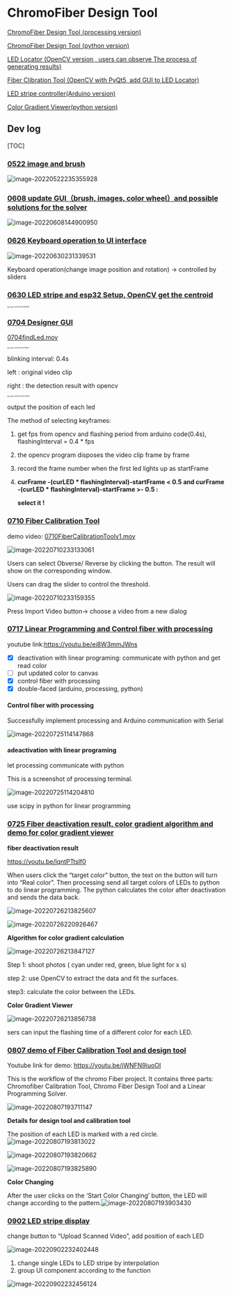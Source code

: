 # ChromoFiber Design Tool
[ChromoFiber Design Tool (processing version)](https://github.com/echo-xiao9/FiberGUI/tree/main/Fiber_GUI/fiber_GUI)

[ChromoFiber Design Tool (python version)](https://github.com/echo-xiao9/FiberGUI/tree/main/chromofiber-ui)

[LED Locator (OpenCV version , users can observe The process of generating results)](https://github.com/echo-xiao9/FiberGUI/tree/main/camera/videoProcess)

[Fiber Clibration Tool (OpenCV with PyQt5, add GUI to LED Locator)](https://github.com/echo-xiao9/FiberGUI/tree/main/camera/videoProcess/fiberCalibrationTool.py)

[LED stripe controller(Arduino version)](https://github.com/echo-xiao9/FiberGUI/blob/main/camera/testLed/testLed.ino)

[Color Gradient Viewer(python version)](https://github.com/echo-xiao9/FiberGUI/blob/main/gradientDebug/gradientDebug.py)

## Dev log

[TOC]

###  [0522 image and brush](https://plausible-bard-9b1.notion.site/0522-demo-chomofiber-image-and-brush-1b8427c226a64868a4369fe13cd45b8a)

![image-20220522235355928](README.assets/image-20220522235355928.png)

### [0608 update GUI（brush, images, color wheel）and possible solutions for the solver](https://plausible-bard-9b1.notion.site/0608-update-GUI-brush-images-color-wheel-and-possible-solutions-for-the-solver-715ab7c91f354250b07e4760623ae1bb)

![image-20220608144900950](README.assets/image-20220608144900950.png)



### [0626 Keyboard operation to UI interface](https://www.notion.so/0626-Keyboard-operation-to-UI-interface-4d31e34366b24dd4b65a90a78796f767)

![image-20220630231339531](README.assets/image-20220630231339531.png)

Keyboard operation(change image position and rotation) → controlled by sliders

### [0630 LED stripe and esp32 Setup, OpenCV get the centroid](https://www.notion.so/0630-LED-stripe-and-esp32-Setup-OpenCv-get-centroid-d51e78c0fc77469698504de7a42d9d22)

<img src="README.assets/image-20220630231617886.png" alt="image-20220630231617886" style="zoom:25%;" />



### [0704 Designer GUI](https://www.notion.so/0704-Designer-GUI-74f6c075fbb3463ba10361dfada96e68)

[0704findLed.mov](https://s3-us-west-2.amazonaws.com/secure.notion-static.com/337f6e02-bfe8-467d-8774-a5383d44cf1c/0704findLed.mov)

<img src="README.assets/image-20220704134316641.png" alt="image-20220704134316641" style="zoom:25%;" />

blinking interval: 0.4s

left : original video clip

right : the detection result with opencv

<img src="README.assets/image-20220704134329683.png" alt="image-20220704134329683" style="zoom:25%;" />

output the position of each led

The method of selecting keyframes:

1. get fps from opencv and flashing period from arduino code(0.4s), flashingInterval = 0.4 * fps

2. the opencv program disposes the video clip frame by frame

3. record the frame number when the first led lights up as startFrame

4. **curFrame -(curLED \* flashingInterval)-startFrame < 0.5 and curFrame -(curLED \* flashingInterval)-startFrame >- 0.5 :**

   **select it !**



### [0710 Fiber Calibration Tool ](https://www.notion.so/0710-Fiber-Clibration-Tool-c5de2f8537d044d68c0f1f24af977c77)

demo video: [0710FiberCalibrationToolv1.mov](https://s3-us-west-2.amazonaws.com/secure.notion-static.com/d5a5fe84-4483-4c23-a6eb-ae1888797689/0710FiberCalibrationToolv1.mov)

![image-20220710233133061](README.assets/image-20220710233133061.png)

Users can select Obverse/ Reverse by clicking the button. The result will show on the corresponding window.

Users can drag the slider to control the threshold.

![image-20220710233159355](README.assets/image-20220710233159355.png)

Press Import Video button→ choose a video from a new dialog

### [0717 Linear Programming and Control fiber with processing](https://plausible-bard-9b1.notion.site/0717-Linear-Programming-and-Control-fiber-with-processing-831b898c91314319b801d3585a6dde31)

youtube link:https://youtu.be/ei8W3mmJWns

- [x]  deactivation with linear programing:  communicate with python and get read color
- [ ]  put updated color to canvas
- [x]  control fiber with processing
- [x]  double-faced (arduino, processing, python)

#### Control fiber with processing

Successfully implement processing and Arduino communication with Serial

![image-20220725114147868](README.assets/image-20220725114147868.png)

#### adeactivation with linear programing

let processing communicate with python

This is a screenshot of processing terminal.

![image-20220725114204810](README.assets/image-20220725114204810.png)

use scipy in python for linear programming

### [0725 Fiber deactivation result, color gradient algorithm and demo for color gradient viewer](https://www.notion.so/0725-Fiber-deactivation-result-color-gradient-algorithm-and-demo-for-color-gradient-viewer-f2cec4b289d14ec2a9031cd5cc96d110)

**fiber deactivation result**

https://youtu.be/lqntPTtslf0

When users click the “target color” button, the text on the button will turn into “Real color”. Then processing send all target colors of LEDs to python to do linear programming. The python calculates the color after deactivation and sends the data back.

![image-20220726213825607](README.assets/image-20220726213825607.png)

![image-20220726220926467](README.assets/image-20220726220926467.png)

**Algorithm for color gradient calculation**

![image-20220726213847127](README.assets/image-20220726213847127.png)

Step 1: shoot photos ( cyan under red, green, blue light for x s)

step 2: use OpenCV to extract the data and fit the surfaces.

step3: calculate the color between the LEDs.

**Color Gradient Viewer**

![image-20220726213856738](README.assets/image-20220726213856738.png)

sers can input the flashing time of a different color for each LED.

### [0807 demo of Fiber Calibration Tool and design tool](https://plausible-bard-9b1.notion.site/0807-demo-of-Fiber-Calibration-Tool-and-design-tool-87c51532211c4bbfbdc3feadc5619bb6)

Youtube link for demo: https://youtu.be/jWNFN9iuoOI

This is the workflow of the chromo Fiber project. It contains three parts: Chromofiber Calibration Tool, Chromo Fiber Design Tool and a Linear Programming Solver. 

![image-20220807193711147](README.assets/image-20220807193711147.png)

**Details for design tool and calibration tool**

The position of each LED is marked with a red circle.![image-20220807193813022](README.assets/image-20220807193813022.png)

![image-20220807193820662](README.assets/image-20220807193820662.png)

![image-20220807193825890](README.assets/image-20220807193825890.png)

**Color Changing**

After the user clicks on the ‘Start Color Changing’ button, the LED will change according to the pattern.![image-20220807193903430](README.assets/image-20220807193903430.png)



### [0902 LED stripe display](https://plausible-bard-9b1.notion.site/0902-LED-stripe-display-dd8e6caffd8f4602b9d415ded9af59ab)

change button to “Upload Scanned Video”, add position of each LED

![image-20220902232402448](README.assets/image-20220902232402448.png)

1. change single LEDs to LED stripe by interpolation
2. group UI component according to the function

![image-20220902232456124](README.assets/image-20220902232456124.png)
